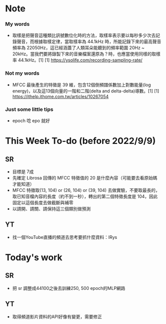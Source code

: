 # Note
### My words
- 取樣是把聲音這種類比訊號數位化時的方法，取樣率表示要以每秒多少次去記錄聲音，而根據取樣定律，當取樣率為 44.1kHz 時，所能記錄下來的最高聲音頻率為 22050Hz，這已經涵蓋了人類耳朵能聽到的頻率範圍 20Hz ~ 20kHz。當我們要將錄製下來的音樂檔案還原為？時，也應當使用同樣的取樣率 44.1kHz。[1]
[1] https://ysolife.com/recording-sampling-rate/

### Not my words
- MFCC 最後產生的特徵是 39 維，包含12個倒頻譜係數加上對數能量(log energy)，以及這13個向量的一階和二階(delta and delta-delta)導數。[1]
[1] https://ithelp.ithome.com.tw/articles/10267054

### Just some little tips
- epoch 唸 epo 就好


# This Week To-do (before 2022/9/9)
## SR
- 目標是 7成
- 先確定 Librosa 回傳的 MFCC 特徵值的 20 是什麼內容（可能要去看原始碼才能知道）
- MFCC 特徵取(13, 104) or (26, 104) or (39, 104) 去做實驗，不要取最長的，取已知音檔內容的長度（約不到一秒），轉出的第二個特徵長度是 104，因此固定以這個長度去做截斷與補零
- 以請開、請關、請保持這三個類別做預測
## YT
- 找一個YouTube直播的頻道去思考要抓什麼資料：IRys


# Today's work
## SR
- 把 sr 調整成44100之後去訓練250, 500 epoch的MLP網路

## YT
- 取得頻道影片資料的API好像有變更，需要修正